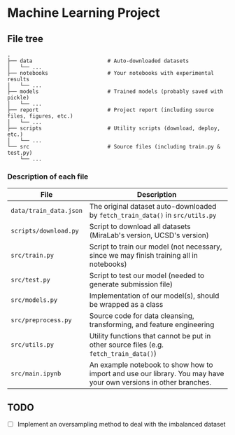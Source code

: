 # Machine Learning Project

## File tree

```
.
├── data                        # Auto-downloaded datasets
│   └── ...
├── notebooks                   # Your notebooks with experimental results
│   └── ...
├── models                      # Trained models (probably saved with pickle)
│   └── ...
├── report                      # Project report (including source files, figures, etc.)
│   └── ...
├── scripts                     # Utility scripts (download, deploy, etc.)
│   └── ...
└── src                         # Source files (including train.py & test.py)
    └── ...
```

### Description of each file

| File                   | Description                                                                                                      |
| ---------------------- | ---------------------------------------------------------------------------------------------------------------- |
| `data/train_data.json` | The original dataset auto-downloaded by `fetch_train_data()` in `src/utils.py`                                   |
| `scripts/download.py`  | Script to download all datasets (MiraLab's version, UCSD's version)                                              |
| `src/train.py`         | Script to train our model (not necessary, since we may finish training all in notebooks)                         |
| `src/test.py`          | Script to test our model (needed to generate submission file)                                                    |
| `src/models.py`        | Implementation of our model(s), should be wrapped as a class                                                     |
| `src/preprocess.py`    | Source code for data cleansing, transforming, and feature engineering                                            |
| `src/utils.py`         | Utility functions that cannot be put in other source files (e.g. `fetch_train_data()`)                           |
| `src/main.ipynb`       | An example notebook to show how to import and use our library. You may have your own versions in other branches. |

## TODO

- [ ] Implement an oversampling method to deal with the imbalanced dataset